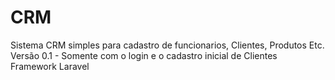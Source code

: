# CRM

Sistema CRM simples para cadastro de funcionarios, Clientes, Produtos Etc.
Versão 0.1 - Somente com o login e o cadastro inicial de Clientes
Framework Laravel
